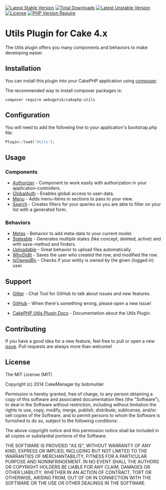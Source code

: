 
[![Latest Stable Version](http://poser.pugx.org/webugetsk/cakephp-utils/v)](https://packagist.org/packages/webugetsk/cakephp-utils) 
[![Total Downloads](http://poser.pugx.org/webugetsk/cakephp-utils/downloads)](https://packagist.org/packages/webugetsk/cakephp-utils) 
[![Latest Unstable Version](http://poser.pugx.org/webugetsk/cakephp-utils/v/unstable)](https://packagist.org/packages/webugetsk/cakephp-utils) 
[![License](http://poser.pugx.org/webugetsk/cakephp-utils/license)](https://packagist.org/packages/webugetsk/cakephp-utils) 
[![PHP Version Require](http://poser.pugx.org/webugetsk/cakephp-utils/require/php)](https://packagist.org/packages/webugetsk/cakephp-utils)

Utils Plugin for Cake 4.x
=========================

The Utils plugin offers you many components and behaviors to make developing easier. 

Installation
------------

You can install this plugin into your CakePHP application using [composer](http://getcomposer.org).

The recommended way to install composer packages is:

```
composer require webugetsk/cakephp-utils
```

## Configuration

You will need to add the following line to your application's bootstrap.php file:

```php
Plugin::load('Utils');
```

Usage
-----

### Components

- [Authorizer](https://github.com/cakemanager/cakephp-utils/wiki/authorizer) - Component to work easily with authorization in your application-controllers.
- [GlobalAuth](https://github.com/cakemanager/cakephp-utils/wiki/globalauth/) - Enables global access to user-data.
- [Menu](https://github.com/cakemanager/cakephp-utils/wiki/menu/) - Adds menu-items in sections to pass to your view.
- [Search](https://github.com/cakemanager/cakephp-utils/wiki/search/) - Creates filters for your queries so you are able to filter on your list with a generated form.

### Behaviors

- [Metas](https://github.com/cakemanager/cakephp-utils/wiki/metas/) - Behavior to add meta-data to your current model.
- [Stateable](https://github.com/cakemanager/cakephp-utils/wiki/stateable/) - Generates multiple states (like concept, deleted, active) and with save-method and finders.
- [Uploadable](https://github.com/cakemanager/cakephp-utils/wiki/uploadable/) - Great behavior to upload files automatically.
- [WhoDidIt](https://github.com/cakemanager/cakephp-utils/wiki/whodidit/) - Saves the user who created the row, and modified the row.
- [IsOwnedBy](https://github.com/cakemanager/cakephp-utils/wiki/isownedby/) - Checks if your entity is owned by the given (logged in) user.


Support
-------

- [Gitter](https://gitter.im/cakemanager/cakephp-utils) - Chat Tool for GitHub to talk about issues and new features.

- [GitHub](https://github.com/cakemanager/cakephp-utils/issues) - When there's something wrong, please open a new issue!

- [CakePHP Utils Plugin Docs](https://github.com/cakemanager/cakephp-utils/wiki/) - Documentation about the Utils Plugin.


Contributing
------------

If you have a good idea for a new feature, feel free to pull or open a new  [issue](https://github.com/cakemanager/cakephp-utils/issues). Pull requests are always more than welcome!

License
-------

The MIT License (MIT)

Copyright (c) 2014 CakeManager by bobmulder

Permission is hereby granted, free of charge, to any person obtaining a copy
of this software and associated documentation files (the "Software"), to deal
in the Software without restriction, including without limitation the rights
to use, copy, modify, merge, publish, distribute, sublicense, and/or sell
copies of the Software, and to permit persons to whom the Software is
furnished to do so, subject to the following conditions:

The above copyright notice and this permission notice shall be included in all
copies or substantial portions of the Software.

THE SOFTWARE IS PROVIDED "AS IS", WITHOUT WARRANTY OF ANY KIND, EXPRESS OR
IMPLIED, INCLUDING BUT NOT LIMITED TO THE WARRANTIES OF MERCHANTABILITY,
FITNESS FOR A PARTICULAR PURPOSE AND NONINFRINGEMENT. IN NO EVENT SHALL THE
AUTHORS OR COPYRIGHT HOLDERS BE LIABLE FOR ANY CLAIM, DAMAGES OR OTHER
LIABILITY, WHETHER IN AN ACTION OF CONTRACT, TORT OR OTHERWISE, ARISING FROM,
OUT OF OR IN CONNECTION WITH THE SOFTWARE OR THE USE OR OTHER DEALINGS IN THE
SOFTWARE.
